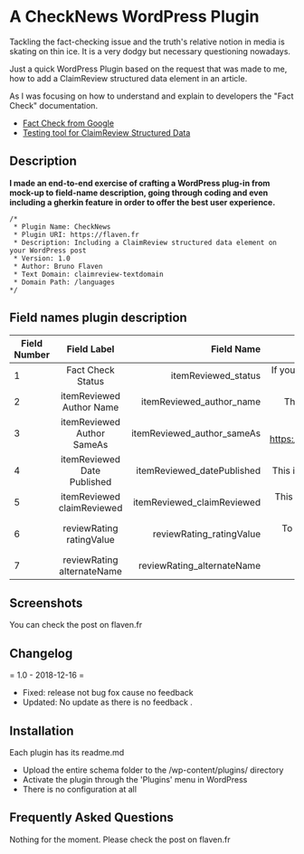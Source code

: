 # A CheckNews WordPress Plugin
Tackling the fact-checking issue and the truth's relative notion in media is skating on thin ice. It is a very dodgy but necessary questioning nowadays.

Just a quick WordPress Plugin based on the request that was made to me, how  to add a ClaimReview structured data element in an article.

As I was focusing on how to understand and explain to developers the "Fact Check" documentation.

- [Fact Check from Google](https://developers.google.com/search/docs/data-types/factcheck)
- [Testing tool for ClaimReview Structured Data](https://search.google.com/structured-data/testing-tool)

## Description

**I made an end-to-end exercise of crafting a WordPress plug-in from mock-up to field-name description, going through coding and even including a gherkin feature in order to offer the best user experience.**



```
/*
 * Plugin Name: CheckNews
 * Plugin URI: https://flaven.fr
 * Description: Including a ClaimReview structured data element on your WordPress post
 * Version: 1.0
 * Author: Bruno Flaven
 * Text Domain: claimreview-textdomain
 * Domain Path: /languages
*/

```

## Field names plugin description
| Field Number   |      Field Label      |  Field Name |  Field Tooltip |Field Description|
|----------|:-------------:|------:|------:|------:|
|1|Fact Check Status|itemReviewed_status|If you check this box, this post will be considered "Fact Check", do not to forget to fill in the fields for the ClaimReview JSON-LD Header in the Fact Check Details Box.|If you check this box, this post will be considered "Fact Check", do not to forget to fill in the fields for the ClaimReview JSON-LD Header in the Fact Check Details Box.|
|2|itemReviewed Author Name|itemReviewed_author_name|This is the name of the author of the itemReviewed e.g. ClaudioRelor FakeBook page|This is a free text input field in the seizure e.g. ClaudioRelor FakeBook page|
|3|itemReviewed Author SameAs|itemReviewed_author_sameAs|This is the URL of the itemReviewed e.g. https://www.factbook.com/ClaudioRelor/photos/a.3435443453/2119662481697641/|This is a text field to enter a url e.g. https://www.factbook.com/ClaudioRelor/photos/a.3435443453/2119662481697641/|
|4|itemReviewed Date Published|itemReviewed_datePublished|This is the date of publication of the itemReviewed in YYYY-MM-DD e.g. 2017-12-30|This is a text field to enter date YYYY-MM-DD e.g. 2017-12-30|
|5|itemReviewed claimReviewed|itemReviewed_claimReviewed|This is the comment text, max 1 paragraph e.g The most viral information ever or What You Don't Know About Conspiracy May Shock You|This is the comment text, max 1 paragraph e.g The most viral information ever or What You Don't Know About Conspiracy May Shock You|
|6|reviewRating ratingValue|reviewRating_ratingValue|To choose between 1 to 5. The correspondence is the following one: 1 = "False"; 2 = "Mostly false"; 3 = "Half true"; 4 = "Mostly true"; 5 = "True"|This is a value chosen in a drop-down menu between 1 to 5 e.g. 3. The correspondence is as follows: 1 = "False"; 2 = "Mostly false"; 3 = "Half true"; 4 = "Mostly true"; 5 = "True"|
|7|reviewRating alternateName|reviewRating_alternateName|This is a text field to enter a short text e.g. Mostly True|This is a text field to enter short text e.g. Mostly True|

## Screenshots
You can check the post on flaven.fr


## Changelog

= 1.0 - 2018-12-16 =
* Fixed: release not bug fox cause no feedback
* Updated: No update as there is no feedback .


## Installation
Each plugin has its readme.md

- Upload the entire schema folder to the /wp-content/plugins/ directory
- Activate the plugin through the 'Plugins' menu in WordPress
- There is no configuration at all





## Frequently Asked Questions
Nothing for the moment. Please check the post on flaven.fr

